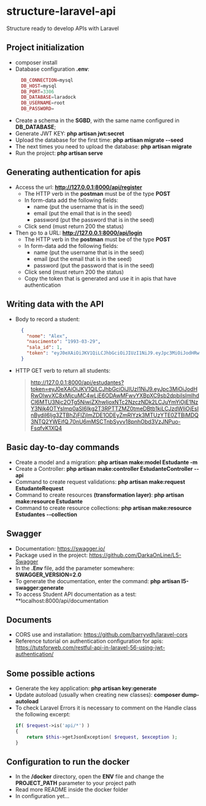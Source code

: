 # structure-laravel-api
Structure ready to develop APIs with Laravel

## Project initialization
- composer install
- Database configuration **.env**:
  ```PHP
    DB_CONNECTION=mysql
    DB_HOST=mysql
    DB_PORT=3306
    DB_DATABASE=laradock
    DB_USERNAME=root
    DB_PASSWORD=
  ```
- Create a schema in the **SGBD**, with the same name configured in **DB_DATABASE**;
- Generate JWT KEY: **php artisan jwt:secret**
- Upload the database for the first time: **php artisan migrate --seed**
- The next times you need to upload the database: **php artisan migrate**
- Run the project: **php artisan serve**

## Generating authentication for apis

- Access the url: **http://127.0.0.1:8000/api/register**
    - The HTTP verb in the __postman__ must be of the type **POST**
    - In form-data add the following fields:
        - name (put the username that is in the seed)
        - email (put the email that is in the seed)
        - password (put the password that is in the seed)
    - Click send (must return 200 the status)
- Then go to a URL: **http://127.0.0.1:8000/api/login**
    - The HTTP verb in the __postman__ must be of the type **POST**
    - In form-data add the following fields:
      - name (put the username that is in the seed)
      - email (put the email that is in the seed)
      - password (put the password that is in the seed)
    - Click send (must return 200 the status)
    - Copy the token that is generated and use it in apis that have authentication

## Writing data with the API

- Body to record a student:

    ```JSON
      {
        "nome": "Alex",
        "nascimento": "1993-03-29",
        "sala_id": 1,
        "token": "eyJ0eXAiOiJKV1QiLCJhbGciOiJIUzI1NiJ9.eyJpc3MiOiJodHRwOlwvXC8xMjcuMC4wLjE6ODAwMFwvYXBpXC9sb2dpbiIsImlhdCI6MTU3Njc2OTg5NiwiZXhwIjoxNTc2NzczNDk2LCJuYmYiOjE1NzY3Njk4OTYsImp0aSI6Ikg2T3RPTTZMZ0tmeDBtb1kiLCJzdWIiOjEsInBydiI6Ijg3ZTBhZjFlZjlmZDE1ODEyZmRlYzk3MTUzYTE0ZTBiMDQ3NTQ2YWEifQ.70nU6mMSCTnbSyvv18pnhObd3VzJNPuo-FsqfvK1XQ4"
      }
    ```

- HTTP GET verb to return all students:

  > http://127.0.0.1:8000/api/estudantes?token=eyJ0eXAiOiJKV1QiLCJhbGciOiJIUzI1NiJ9.eyJpc3MiOiJodHRwOlwvXC8xMjcuMC4wLjE6ODAwMFwvYXBpXC9sb2dpbiIsImlhdCI6MTU3Njc2OTg5NiwiZXhwIjoxNTc2NzczNDk2LCJuYmYiOjE1NzY3Njk4OTYsImp0aSI6Ikg2T3RPTTZMZ0tmeDBtb1kiLCJzdWIiOjEsInBydiI6Ijg3ZTBhZjFlZjlmZDE1ODEyZmRlYzk3MTUzYTE0ZTBiMDQ3NTQ2YWEifQ.70nU6mMSCTnbSyvv18pnhObd3VzJNPuo-FsqfvK1XQ4

## Basic day-to-day commands

- Create a model and a migration: **php artisan make:model Estudante -m**
- Create a Controller: **php artisan make:controller EstudanteController --api**
- Command to create request validations: **php artisan make:request EstudanteRequest**
- Command to create resources __(transformation layer)__: **php artisan make:resource Estudante**
- Command to create resource collections: **php artisan make:resource Estudantes --collection**

## Swagger

- Documentation: https://swagger.io/
- Package used in the project: https://github.com/DarkaOnLine/L5-Swagger
- In the **.Env** file, add the parameter somewhere: **SWAGGER_VERSION=2.0**
- To generate the documentation, enter the command: **php artisan l5-swagger:generate**
- To access Student API documentation as a test: **localhost:8000/api/documentation

## Documents

- CORS use and installation: https://github.com/barryvdh/laravel-cors
- Reference tutorial on authentication configuration for apis: https://tutsforweb.com/restful-api-in-laravel-56-using-jwt-authentication/

## Some possible actions

- Generate the key application: **php artisan key:generate**
- Update autoload (usually when creating new classes): **composer dump-autoload**
- To check Laravel Errors it is necessary to comment on the Handle class the following excerpt:
    ```PHP
    if( $request->is('api/*') )
    {
        return $this->getJsonException( $request, $exception );
    }
    ```

## Configuration to run the docker

- In the **/docker** directory, open the **ENV** file and change the **PROJECT_PATH** parameter to your project path
- Read more README inside the docker folder
- In configuration yet...
